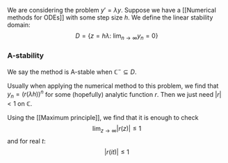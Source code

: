We are considering the problem $y'=\lambda y$. 
Suppose we have a [[Numerical methods for ODEs]] with some step size $h$. We define the linear stability domain:
$$D=\{z=h\lambda :\ \lim_{n\to\infty}y_n=0\}$$
### A-stability
We say the method is A-stable when $\mathbb C^-\subseteq D$.

Usually when applying the numerical method to this problem, we find that $y_n=(r(\lambda h))^n$ for some (hopefully) analytic function $r$. Then we just need $|r|<1$ on $\mathbb C$.

Using the [[Maximum principle]], we find that it is enough to check
$$\lim_{z\to\infty}|r(z)|\leq1$$ and for real $t$:
$$|r(it)|\leq 1$$
